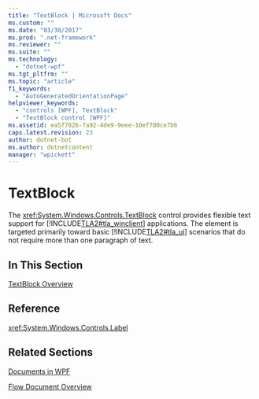 ```yaml
---
title: "TextBlock | Microsoft Docs"
ms.custom: ""
ms.date: "03/30/2017"
ms.prod: ".net-framework"
ms.reviewer: ""
ms.suite: ""
ms.technology: 
  - "dotnet-wpf"
ms.tgt_pltfrm: ""
ms.topic: "article"
f1_keywords: 
  - "AutoGeneratedOrientationPage"
helpviewer_keywords: 
  - "controls [WPF], TextBlock"
  - "TextBlock control [WPF]"
ms.assetid: ea5f7826-7a92-4de9-9eee-10ef700ce7b6
caps.latest.revision: 23
author: dotnet-bot
ms.author: dotnetcontent
manager: "wpickett"
---
```

# TextBlock
The <xref:System.Windows.Controls.TextBlock> control provides flexible text support for [!INCLUDE[TLA2#tla_winclient](../../../../includes/tla2sharptla-winclient-md.md)] applications. The element is targeted primarily toward basic [!INCLUDE[TLA2#tla_ui](../../../../includes/tla2sharptla-ui-md.md)] scenarios that do not require more than one paragraph of text.  
  
## In This Section  
 [TextBlock Overview](../../../../docs/framework/wpf/controls/textblock-overview.md)  
  
## Reference  
 <xref:System.Windows.Controls.Label>  
  
## Related Sections  
 [Documents in WPF](../../../../docs/framework/wpf/advanced/documents-in-wpf.md)  
  
 [Flow Document Overview](../../../../docs/framework/wpf/advanced/flow-document-overview.md)